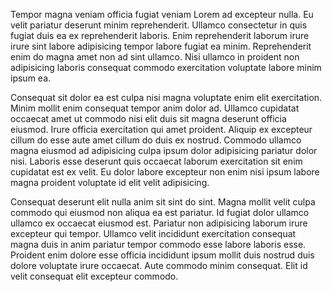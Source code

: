Tempor magna veniam officia fugiat veniam Lorem ad excepteur nulla. Eu velit pariatur deserunt minim reprehenderit. Ullamco consectetur in quis fugiat duis ea ex reprehenderit laboris. Enim reprehenderit laborum irure irure sint labore adipisicing tempor labore fugiat ea minim. Reprehenderit enim do magna amet non ad sint ullamco. Nisi ullamco in proident non adipisicing laboris consequat commodo exercitation voluptate labore minim ipsum ea.

Consequat sit dolor ea est culpa nisi magna voluptate enim elit exercitation. Minim mollit enim consequat tempor anim dolor ad. Ullamco cupidatat occaecat amet ut commodo nisi elit duis sit magna deserunt officia eiusmod. Irure officia exercitation qui amet proident. Aliquip ex excepteur cillum do esse aute amet cillum do duis ex nostrud. Commodo ullamco magna eiusmod ad adipisicing culpa ipsum dolor adipisicing pariatur dolor nisi. Laboris esse deserunt quis occaecat laborum exercitation sit enim cupidatat est ex velit. Eu dolor labore excepteur non enim nisi ipsum labore magna proident voluptate id elit velit adipisicing.

Consequat deserunt elit nulla anim sit sint do sint. Magna mollit velit culpa commodo qui eiusmod non aliqua ea est pariatur. Id fugiat dolor ullamco ullamco ex occaecat eiusmod est. Pariatur non adipisicing laborum irure excepteur qui tempor. Ullamco velit incididunt exercitation consequat magna duis in anim pariatur tempor commodo esse labore laboris esse. Proident enim dolore esse officia incididunt ipsum mollit duis nostrud duis dolore voluptate irure occaecat. Aute commodo minim consequat. Elit id velit consequat elit excepteur commodo.
